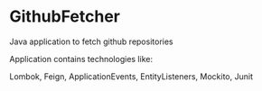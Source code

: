 # GithubFetcher
Java application to fetch github repositories 

Application contains technologies like:

Lombok, 
Feign,
ApplicationEvents,
EntityListeners,
Mockito,
Junit
